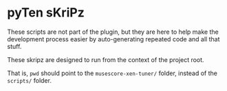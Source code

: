 # pyTen sKriPz

These scripts are not part of the plugin, but they are here to help make the development process easier by auto-generating repeated code and all that stuff.

These skripz are designed to run from the context of the project root.

That is, `pwd` should point to the `musescore-xen-tuner/` folder, instead of the `scripts/` folder.